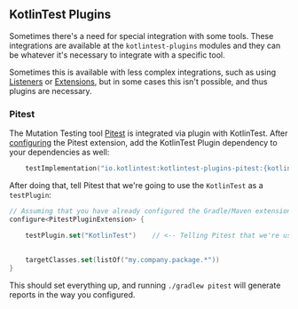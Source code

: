 ## KotlinTest Plugins

Sometimes there's a need for special integration with some tools. These integrations are available at the `kotlintest-plugins` modules and they can be whatever it's necessary to integrate with a specific tool.

Sometimes this is available with less complex integrations, such as using [Listeners](reference.md#listeners) or [Extensions](reference.md#extensions), but in some cases this isn't possible, and thus plugins are necessary.


### Pitest

The Mutation Testing tool [Pitest](https://pitest.org/) is integrated via plugin with KotlinTest. After [configuring](https://gradle-pitest-plugin.solidsoft.info/) the Pitest extension, add the KotlinTest Plugin dependency to your dependencies as well:

```kotlin
    testImplementation("io.kotlintest:kotlintest-plugins-pitest:{kotlintestVersion}")
```

After doing that, tell Pitest that we're going to use the `KotlinTest` as a `testPlugin`:

```kotlin
// Assuming that you have already configured the Gradle/Maven extension
configure<PitestPluginExtension> {

    testPlugin.set("KotlinTest")    // <-- Telling Pitest that we're using KotlinTest
    
    
    targetClasses.set(listOf("my.company.package.*"))
}
```

This should set everything up, and running `./gradlew pitest` will generate reports in the way you configured.
